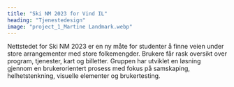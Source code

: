 ```yaml
---
title: "Ski NM 2023 for Vind IL"
heading: "Tjenestedesign"
image: "project_1_Martine Landmark.webp"
---
```


Nettstedet for Ski NM 2023 er en ny måte for studenter å finne veien under store arrangementer med store folkemengder. Brukere får rask oversikt over program, tjenester, kart og billetter. Gruppen har utviklet en løsning gjennom en brukerorientert prosess med fokus på samskaping, helhetstenkning, visuelle elementer og brukertesting.
